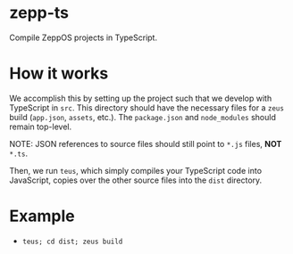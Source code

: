 # zepp-ts
Compile ZeppOS projects in TypeScript.

# How it works
We accomplish this by setting up the project such that we develop with TypeScript in `src`. This directory should have the necessary files for a `zeus` build (`app.json`, `assets`, etc.). The `package.json` and `node_modules` should remain top-level.

NOTE: JSON references to source files should still point to `*.js` files, **NOT** `*.ts`.

Then, we run `teus`, which simply compiles your TypeScript code into JavaScript, copies over the other source files into the `dist` directory.

# Example
* `teus; cd dist; zeus build`
